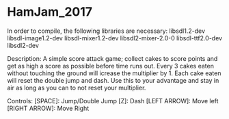 # HamJam_2017
In order to compile, the following libraries are necessary:
libsdl1.2-dev 
libsdl-image1.2-dev 
libsdl-mixer1.2-dev 
libsdl2-mixer-2.0-0
libsdl-ttf2.0-dev
libsdl2-dev


Description:
A simple score attack game; collect cakes to score points and get as high a score as possible before time runs out.
Every 3 cakes eaten without touching the ground will icrease the multiplier by 1. Each cake eaten will reset the
double jump and dash. Use this to your advantage and stay in air as long as you can to not reset your multiplier.

Controls:
[SPACE]: 		Jump/Double Jump
[Z]: 			Dash
[LEFT ARROW]: 	Move left
[RIGHT ARROW]: 	Move Right

